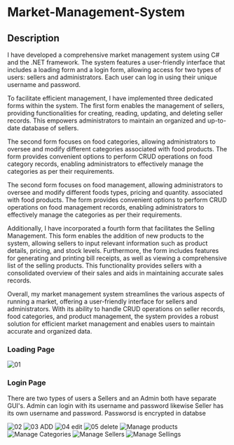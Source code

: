 # Market-Management-System
## Description
I have developed a comprehensive market management system using C# and the .NET framework. The system features a user-friendly interface that includes a loading form and a login form, allowing access for two types of users: sellers and administrators. Each user can log in using their unique username and password.

To facilitate efficient management, I have implemented three dedicated forms within the system. The first form enables the management of sellers, providing functionalities for creating, reading, updating, and deleting seller records. This empowers administrators to maintain an organized and up-to-date database of sellers.

The second form focuses on food categories, allowing administrators to oversee and modify different categories associated with food products. The form provides convenient options to perform CRUD operations on food category records, enabling administrators to effectively manage the categories as per their requirements.

The second form focuses on food management, allowing administrators to oversee and modify different foods types, pricing and quantity.  associated with food products. The form provides convenient options to perform CRUD operations on food management records, enabling administrators to effectively manage the categories as per their requirements.

Additionally, I have incorporated a fourth form that facilitates the Selling Management. This form enables the addition of new products to the system, allowing sellers to input relevant information such as product details, pricing, and stock levels. Furthermore, the form includes features for generating and printing bill receipts, as well as viewing a comprehensive list of the selling products. This functionality provides sellers with a consolidated overview of their sales and aids in maintaining accurate sales records.

Overall, my market management system streamlines the various aspects of running a market, offering a user-friendly interface for sellers and administrators. With its ability to handle CRUD operations on seller records, food categories, and product management, the system provides a robust solution for efficient market management and enables users to maintain accurate and organized data.
### Loading Page
![01](https://github.com/usmaan0786/Market-Management-System/assets/72275107/edf450cd-51f3-4b40-98d2-6ec800d29611)
### Login Page 
There are two types of users a Sellers and an Admin both have separate GUI's. Admin can login with its username and password likewise Seller has its own username and password. Passworsd is encrypted in databse

![02](https://github.com/usmaan0786/Market-Management-System/assets/72275107/36142be6-0649-4482-8bfc-ceb0ef3c181b)
![03 ADD](https://github.com/usmaan0786/Market-Management-System/assets/72275107/119da558-0e88-40f7-9c22-fcfee2f1d518)
![04 edit](https://github.com/usmaan0786/Market-Management-System/assets/72275107/3492e4a6-94e1-425a-a1f8-072b12b9e43f)
![05 delete](https://github.com/usmaan0786/Market-Management-System/assets/72275107/c3cbeb10-cad6-4348-97e4-9381f6a54129)
![Manage products](https://github.com/usmaan0786/Market-Management-System/assets/72275107/8fa20137-8209-4e36-b9cb-fc234098934e)
![Manage Categories](https://github.com/usmaan0786/Market-Management-System/assets/72275107/3a4313d8-83d8-4f1e-b662-aa610f195443)
![Manage Sellers](https://github.com/usmaan0786/Market-Management-System/assets/72275107/41f79f88-b2fd-4311-bdc6-cb47e7be837b)
![Manage Sellings](https://github.com/usmaan0786/Market-Management-System/assets/72275107/2306e0eb-4e48-4c80-b3a0-cafd983c083e)
